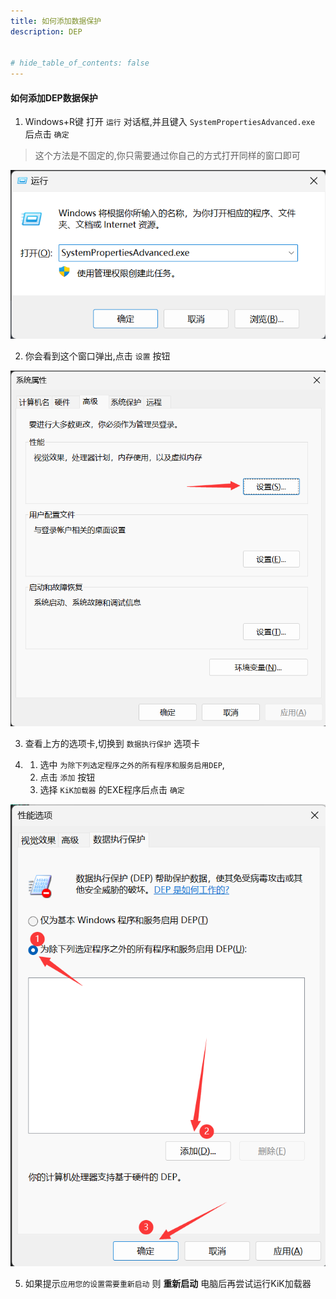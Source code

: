 ```yaml
---
title: 如何添加数据保护
description: DEP


# hide_table_of_contents: false
---
```

#### 如何添加DEP数据保护
1. Windows+R键 打开 `运行` 对话框,并且键入 `SystemPropertiesAdvanced.exe` 后点击 `确定`   
> 这个方法是不固定的,你只需要通过你自己的方式打开同样的窗口即可
      
![Alt text](./DEP_Screenshare/DEP01.png)
      
2. 你会看到这个窗口弹出,点击 `设置` 按钮
      
![Alt text](./DEP_Screenshare/DEP02.png)

3. 查看上方的选项卡,切换到 `数据执行保护` 选项卡

4.  1. 选中 `为除下列选定程序之外的所有程序和服务启用DEP`,  
    2. 点击 `添加` 按钮
    3. 选择 `KiK加载器` 的EXE程序后点击 `确定`

![Alt text](./DEP_Screenshare/DEP03.png)

5. 如果提示`应用您的设置需要重新启动` 则 **重新启动** 电脑后再尝试运行KiK加载器